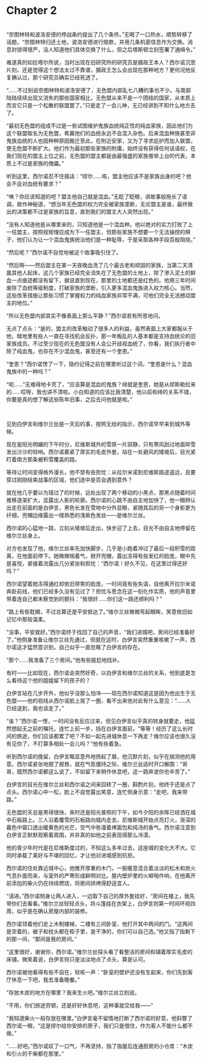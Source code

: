 # Chapter 2

<br>
“奈图林特和波洛安德的停战条约提出了几个条件。”无喝了一口热水，顺势转移了话题，“奈图林特归还土地，波洛安德进行赔款，并用几条机密信息作为交换。消息封锁得很严，没人知道他们具体交换了什么，但之后塔斯顿立刻签署了通缉令。”

难道真的如拉塔尔所说，当时出现在旧研究所的研究员是摄政王本人？西尔诺沉思片刻，还是觉得这个想法太过不靠谱，摄政王怎么会出现在那种地方？更何况他反复确认过，那个研究员确实已经死透了。

“……不过别说奈图林特和波洛安德了，无色盟内部乱七八糟的事也不少。与南部陆陆续续出现又消失的那些国家相比，无色盟从来不是一个团结的国家，从本质上而言它只是一个松散的联盟罢了。”只是走了一会儿神，无已经讲到不知什么地方去了。

“最初无色盟的组成不过是一些试图维护鬼族血统纯正性的纯血家族，因此他们为这个联盟取名为无色盟，希冀他们的血统永远不会混入杂色。后来混血种族甚至非鬼族血统的人也因种种原因搬迁至此，在附近安家，又为了寻求庇护而加入联盟，使无色盟不断扩大。他们作为最初那些家族的附庸，始终没有获得任何话语权，在我们现在的盟主上位之前，无色盟的盟主都是由最强盛的家族推举上台的代表，本质上不过是家族的傀儡。”

听到这里，西尔诺忍不住插话：“缪尔……咳，盟主他应该不是家族出身的吧？他会不会对血统有要求？”

“咦？你应该知道的吧？盟主他自己就是混血。”无眨了眨眼，讲故事般拖长了语调，故作神秘道，“想当年无色盟的权力完全被家族垄断，无论盟主是谁，最终做出的决策都不过是家族的旨意，直到我们的盟主大人突然出现。”

“没有人知道他是从哪里来的，只知道他是一个混血种。他以绝对的实力打败了上一任盟主，按照规矩理应成为下一任盟主，但那些家族不想要一个无法操控的棋子，他们认为让一个混血鬼族统治他们是一种耻辱，于是采取各种手段百般阻挠。”

“然后呢？”西尔诺不自觉地被这个故事吸引住了。

“然后啊——然后盟主在某一天夜晚血洗了几个最古老和顽固的家族，当第二天清晨其他人起床，这几个家族已经完全消失在了无色盟的土地上，除了渗入泥土的鲜血一点痕迹都没有留下，据说直到现在，那里的土地都还是红色的。他用三年时间废除了血统等级制度，打破家族的垄断，引入更多混血鬼族进入权力核心。当然，这些改革措施让那些习惯了掌握权力的纯血家族非常不满，可他们完全无法撼动盟主的地位。”

“所以无色盟内部其实不像表面上那么平静？”西尔诺若有所思地问。

无点了点头：“是的，盟主的改革触动了很多人的利益，虽然表面上大家都服从于他，暗地里有些人一直在寻找机会反扑，那一年叛乱的人基本都是支持血统论的旧家族成员。不过至少现在的无色盟没有人会公开歧视血统了，你看，我们执行者中除了纯血鬼，也存在不少混血鬼，甚至还有一个奎恩。”

“奎恩？”西尔诺愣了一下，隐约记得之前在哪里听过这个词，“奎恩是什么？混血鬼族中的一种吗？”

“呃……”无难得地卡壳了，“应该算是混血的鬼族？绯就是奎恩，她是从缪斯勒拉来的……哎呀，我也讲不清啦。小白知道的应该比我清楚，他以前和绯的关系不错，你要是真的想了解这些陈年旧事，之后去问他就是啦。”

<br>

见到白伊言和维尔兰丝是一天后的事，按照无给的指示，西尔诺早早来到城外等候。

现在是阳光明媚的下午时分，尼维斯城外的雪原一片寂静，只有寒风刮过地面碎雪发出沙沙的轻响。西尔诺裹紧了厚实的毛皮外套，站在一处避风的矮坡后，目光紧盯着南方那条被积雪覆盖的路。

等待让时间变得格外漫长，他不禁有些担忧：从拉尔米诺到尼维斯路途遥远，且要穿过刚刚结束战事的区域，他们途中是否会遇到意外？

就在他几乎要以为错过了的时候，远处出现了两个移动的小黑点，那黑点随着时间推移逐渐扩大，显露出人影的轮廓。西尔诺的心跳不由自主地加快了，他一眼辨认出走在前面的是白伊言，黑色长发在雪地中分外显眼，紧随其后的另一个身影更为纤细，兜帽边缘露出一缕熟悉的浅紫色发丝——是维尔兰丝。

西尔诺的心猛地一跳，立刻从矮坡后走出，快步迎了上去，目光不由自主地停留在维尔兰丝身上。

对方也发现了他，维尔兰丝率先加快脚步，几乎是小跑着冲过了最后一段积雪的距离，在他面前停下。她微微喘着气，掀开兜帽，露出冻得有些发红的脸庞，眼中先是喜悦，紧接着流露出几分紧张和担忧：“西尔诺！好久不见，在这里过得还好吗？”

西尔诺望着她冻得通红却依旧带笑的脸庞，一时间竟有些失语，自他离开拉尔米诺奔赴前线，他们已经多久没有见过了？担忧与思念在这一刻化作实质，他的声音里带着连自己都未察觉到的颤抖：“我很好……你们这一路还顺利吗？”

“路上有些耽搁，不过总算还是平安抵达了。”维尔兰丝微微弯起眼眸，笑意依旧如记忆中那般温柔。

“没事，平安就好。”西尔诺终于找回了自己的声音，“我们进城吧，房间已经准备好了。”他侧身准备让维尔兰丝先通过，但就在这时，白伊言突然重重咳嗽了一声，西尔诺这才猛然意识到，自己似乎一直忽略了白伊言的存在。

“那个……我准备了三个房间。”他有些尴尬地找补。

有时——比如现在，西尔诺会突然好奇，以白伊言和维尔兰丝的关系，他到底是怎么看待这个他的姐姐留下的孩子的？

白伊言站在几步开外，他似乎没那么怕冷——现在西尔诺知道这是因为他出生于无色盟——他的视线从西尔诺脸上晃了一圈，看不出来他对此有什么意见：“……人已经送到，我也该走了。”

“诶？”西尔诺一愣，一时间没有反应过来，但见白伊言似乎真的转身就要走，他猛然想起无之前的嘱托，连忙上前一步，挡在白伊言面前，“等等！经历了这么长时间的旅途，你们应该都累了吧？不如一起先进城休息一下再走？维尔应该也很久没有见你了，不打算多相处一会儿吗？”他有些着急。

听到西尔诺的挽留，白伊言略显意外地扬起了眉，他沉默片刻，似乎在揣测他的用意。西尔诺紧张地抿了抿唇，就在气氛僵持之际，维尔兰丝适时开口解围：“哥哥，既然西尔诺都这么说了，不如留下来稍作休息吧，这一路奔波你也辛苦了。”

白伊言的目光在维尔兰丝和西尔诺之间来回转了一圈，斟酌片刻，他终于还是点了点头。西尔诺心中一松，脸上不自觉露出笑意，连忙侧身示意：“走吧，我来带路。”

无色盟的天总是黑得很快，来时还是阳光普照的下午，如今夕阳的余晖已经洒在城中石板路上。三人沿着覆雪的石板路向城内走去，尼维斯城开始点亮灯火，渐深的暮色中窗口透出暖黄色的光芒，空气中弥漫着烤面包和炖汤的香气。西尔诺注意到白伊言正默默观察着周围，并非真的如他之前表现得那么冷漠。

他的青少年时代是在尼维斯度过的，不知这么多年过去，这座城的变化大不大。它同时承载了美好与不堪的回忆，才让他对进城感到抗拒。

西尔诺的住处靠近城中心，他推开厚重的木门，一股暖意混合着淡淡的松木和炭火气息扑面而来，与室外的严寒形成鲜明对比。屋内壁炉里的火噼啪作响，在他离开前添加的柴火仍在持续燃烧，将房间烘烤得舒适宜人。

“请进。”西尔诺侧身让两人进入，一边取下自己的厚外套挂好，“房间在楼上，我先带你们去看看。”维尔兰丝轻轻点头，将斗篷挂在衣架上，白伊言则第一时间环视四周，似乎是在确认房屋内部的装修。

西尔诺领着他们走上木制楼梯，二楼有三间卧室，他打开其中两间的门。“这两间是空着的，被子和枕头都在柜子里，是干净的，你们可以自己选。”他又指了指剩下的那一间，“那间是我的房间。”

“这里很好，谢谢你，西尔诺。”维尔兰丝探头看了看整洁的房间和铺着厚实毛皮的床铺，微笑着说，白伊言则只是淡淡地点了点头，算是认可。

西尔诺被他看得有些不自在，轻咳一声：“卧室的壁炉还没有生起来，你们先到客厅休息一下吧，我去准备晚餐。”

“存放木炭的地方在哪里？我来生火吧。”维尔兰丝立刻说。

“不用，你们旅途劳顿，还是好好休息吧，这种事就交给我——”

“我知道柴火一般存放在哪里。”白伊言毫不留情地打断了西尔诺的好意，他斜瞥了西尔诺一眼，“这是缪尔给你安排的房子，我们只是借住，作为客人不能什么都不做。”

“……好吧。”西尔诺叹了一口气，不再坚持，指了指屋后连通厨房的小仓库：“木炭和引火的干柴都在那里。”

